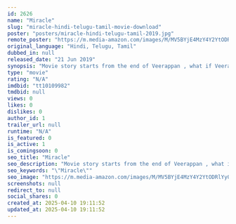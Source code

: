 ```yaml
---
id: 2626
name: "Miracle"
slug: "miracle-hindi-telugu-tamil-movie-download"
poster: "posters/miracle-hindi-telugu-tamil-2019.jpg"
remote_poster: "https://m.media-amazon.com/images/M/MV5BYjE4MzY4Y2YtODRlYy00NzQ0LWEyNzAtOGNiMDZmMDY4MmFjXkEyXkFqcGdeQXVyMjEzNzg4NjU@._V1_SX300.jpg"
original_language: "Hindi, Telugu, Tamil"
dubbed_in: null
released_date: "21 Jun 2019"
synopsis: "Movie story starts from the end of Veerappan , what if Veerapan comes back in disguise of an IPS officer. Can any man die twice in his life. Celebrity couple Mrs Lilitha and Harman shergill..."
type: "movie"
rating: "N/A"
imdbid: "tt10109982"
tmdbid: null
views: 0
likes: 0
dislikes: 0
author_id: 1
trailer_url: null
runtime: "N/A"
is_featured: 0
is_active: 1
is_comingsoon: 0
seo_title: "Miracle"
seo_description: "Movie story starts from the end of Veerappan , what if Veerapan comes back in disguise of an IPS officer. Can any man die twice in his life. Celebrity couple Mrs Lilitha and Harman shergill..."
seo_keywords: "\"Miracle\""
seo_image: "https://m.media-amazon.com/images/M/MV5BYjE4MzY4Y2YtODRlYy00NzQ0LWEyNzAtOGNiMDZmMDY4MmFjXkEyXkFqcGdeQXVyMjEzNzg4NjU@._V1_SX300.jpg"
screenshots: null
redirect_to: null
social_shares: 0
created_at: 2025-04-10 19:11:52
updated_at: 2025-04-10 19:11:52
---
```


